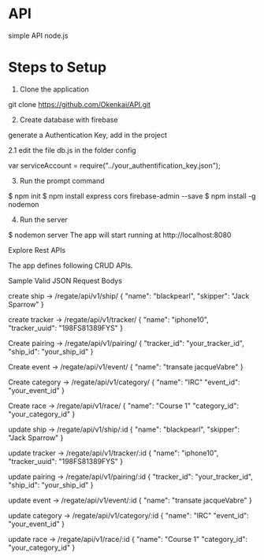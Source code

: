 # API
simple API node.js

# Steps to Setup
1. Clone the application

git clone https://github.com/Okenkai/API.git

2. Create database with firebase

generate a Authentication Key, add in the project

2.1 edit the file db.js in the folder config

var serviceAccount = require("../your_authentification_key.json");

3. Run the prompt command

$ npm init
$ npm install express cors firebase-admin --save
$ npm install -g nodemon

4. Run the server

$ nodemon server
The app will start running at http://localhost:8080

Explore Rest APIs

The app defines following CRUD APIs.


Sample Valid JSON Request Bodys

create ship -> /regate/api/v1/ship/
{
	"name": "blackpearl",
  "skipper": "Jack Sparrow"
}

create tracker -> /regate/api/v1/tracker/
{
	"name": "iphone10",
	"tracker_uuid": "198FS81389FYS"
}

Create pairing -> /regate/api/v1/pairing/
{
  "tracker_id": "your_tracker_id",
	"ship_id": "your_ship_id"
}

Create event -> /regate/api/v1/event/
{
  "name": "transate jacqueVabre"
}

Create category -> /regate/api/v1/category/
{
  "name": "IRC"
  "event_id": "your_event_id"
}

Create race -> /regate/api/v1/race/
{
  "name": "Course 1"
  "category_id": "your_category_id"
}

update ship -> /regate/api/v1/ship/:id
{
	"name": "blackpearl",
  "skipper": "Jack Sparrow"
}

update tracker -> /regate/api/v1/tracker/:id
{
	"name": "iphone10",
	"tracker_uuid": "198FS81389FYS"
}

update pairing -> /regate/api/v1/pairing/:id
{
  "tracker_id": "your_tracker_id",
	"ship_id": "your_ship_id"
}

update event -> /regate/api/v1/event/:id
{
  "name": "transate jacqueVabre"
}

update category -> /regate/api/v1/category/:id
{
  "name": "IRC"
  "event_id": "your_event_id"
}

update race -> /regate/api/v1/race/:id
{
  "name": "Course 1"
  "category_id": "your_category_id"
}
